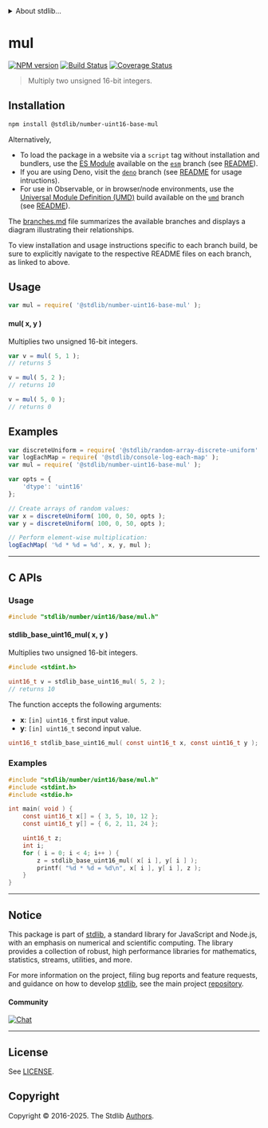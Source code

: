 <!--

@license Apache-2.0

Copyright (c) 2025 The Stdlib Authors.

Licensed under the Apache License, Version 2.0 (the "License");
you may not use this file except in compliance with the License.
You may obtain a copy of the License at

   http://www.apache.org/licenses/LICENSE-2.0

Unless required by applicable law or agreed to in writing, software
distributed under the License is distributed on an "AS IS" BASIS,
WITHOUT WARRANTIES OR CONDITIONS OF ANY KIND, either express or implied.
See the License for the specific language governing permissions and
limitations under the License.

-->


<details>
  <summary>
    About stdlib...
  </summary>
  <p>We believe in a future in which the web is a preferred environment for numerical computation. To help realize this future, we've built stdlib. stdlib is a standard library, with an emphasis on numerical and scientific computation, written in JavaScript (and C) for execution in browsers and in Node.js.</p>
  <p>The library is fully decomposable, being architected in such a way that you can swap out and mix and match APIs and functionality to cater to your exact preferences and use cases.</p>
  <p>When you use stdlib, you can be absolutely certain that you are using the most thorough, rigorous, well-written, studied, documented, tested, measured, and high-quality code out there.</p>
  <p>To join us in bringing numerical computing to the web, get started by checking us out on <a href="https://github.com/stdlib-js/stdlib">GitHub</a>, and please consider <a href="https://opencollective.com/stdlib">financially supporting stdlib</a>. We greatly appreciate your continued support!</p>
</details>

# mul

[![NPM version][npm-image]][npm-url] [![Build Status][test-image]][test-url] [![Coverage Status][coverage-image]][coverage-url] <!-- [![dependencies][dependencies-image]][dependencies-url] -->

> Multiply two unsigned 16-bit integers.

<!-- Section to include introductory text. Make sure to keep an empty line after the intro `section` element and another before the `/section` close. -->

<section class="intro">

</section>

<!-- /.intro -->

<!-- Package usage documentation. -->

<section class="installation">

## Installation

```bash
npm install @stdlib/number-uint16-base-mul
```

Alternatively,

-   To load the package in a website via a `script` tag without installation and bundlers, use the [ES Module][es-module] available on the [`esm`][esm-url] branch (see [README][esm-readme]).
-   If you are using Deno, visit the [`deno`][deno-url] branch (see [README][deno-readme] for usage intructions).
-   For use in Observable, or in browser/node environments, use the [Universal Module Definition (UMD)][umd] build available on the [`umd`][umd-url] branch (see [README][umd-readme]).

The [branches.md][branches-url] file summarizes the available branches and displays a diagram illustrating their relationships.

To view installation and usage instructions specific to each branch build, be sure to explicitly navigate to the respective README files on each branch, as linked to above.

</section>

<section class="usage">

## Usage

```javascript
var mul = require( '@stdlib/number-uint16-base-mul' );
```

#### mul( x, y )

Multiplies two unsigned 16-bit integers.

```javascript
var v = mul( 5, 1 );
// returns 5

v = mul( 5, 2 );
// returns 10

v = mul( 5, 0 );
// returns 0
```

</section>

<!-- /.usage -->

<!-- Package usage notes. Make sure to keep an empty line after the `section` element and another before the `/section` close. -->

<section class="notes">

</section>

<!-- /.notes -->

<!-- Package usage examples. -->

<section class="examples">

## Examples

<!-- eslint no-undef: "error" -->

```javascript
var discreteUniform = require( '@stdlib/random-array-discrete-uniform' );
var logEachMap = require( '@stdlib/console-log-each-map' );
var mul = require( '@stdlib/number-uint16-base-mul' );

var opts = {
    'dtype': 'uint16'
};

// Create arrays of random values:
var x = discreteUniform( 100, 0, 50, opts );
var y = discreteUniform( 100, 0, 50, opts );

// Perform element-wise multiplication:
logEachMap( '%d * %d = %d', x, y, mul );
```

</section>

<!-- /.examples -->

<!-- C interface documentation. -->

* * *

<section class="c">

## C APIs

<!-- Section to include introductory text. Make sure to keep an empty line after the intro `section` element and another before the `/section` close. -->

<section class="intro">

</section>

<!-- /.intro -->

<!-- C usage documentation. -->

<section class="usage">

### Usage

```c
#include "stdlib/number/uint16/base/mul.h"
```

#### stdlib_base_uint16_mul( x, y )

Multiplies two unsigned 16-bit integers.

```c
#include <stdint.h>

uint16_t v = stdlib_base_uint16_mul( 5, 2 );
// returns 10
```

The function accepts the following arguments:

-   **x**: `[in] uint16_t` first input value.
-   **y**: `[in] uint16_t` second input value.

```c
uint16_t stdlib_base_uint16_mul( const uint16_t x, const uint16_t y );
```

</section>

<!-- /.usage -->

<!-- C API usage notes. Make sure to keep an empty line after the `section` element and another before the `/section` close. -->

<section class="notes">

</section>

<!-- /.notes -->

<!-- C API usage examples. -->

<section class="examples">

### Examples

```c
#include "stdlib/number/uint16/base/mul.h"
#include <stdint.h>
#include <stdio.h>

int main( void ) {
    const uint16_t x[] = { 3, 5, 10, 12 };
    const uint16_t y[] = { 6, 2, 11, 24 };

    uint16_t z;
    int i;
    for ( i = 0; i < 4; i++ ) {
        z = stdlib_base_uint16_mul( x[ i ], y[ i ] );
        printf( "%d * %d = %d\n", x[ i ], y[ i ], z );
    }
}
```

</section>

<!-- /.examples -->

</section>

<!-- /.c -->

<!-- Section for related `stdlib` packages. Do not manually edit this section, as it is automatically populated. -->

<section class="related">

</section>

<!-- /.related -->

<!-- Section for all links. Make sure to keep an empty line after the `section` element and another before the `/section` close. -->


<section class="main-repo" >

* * *

## Notice

This package is part of [stdlib][stdlib], a standard library for JavaScript and Node.js, with an emphasis on numerical and scientific computing. The library provides a collection of robust, high performance libraries for mathematics, statistics, streams, utilities, and more.

For more information on the project, filing bug reports and feature requests, and guidance on how to develop [stdlib][stdlib], see the main project [repository][stdlib].

#### Community

[![Chat][chat-image]][chat-url]

---

## License

See [LICENSE][stdlib-license].


## Copyright

Copyright &copy; 2016-2025. The Stdlib [Authors][stdlib-authors].

</section>

<!-- /.stdlib -->

<!-- Section for all links. Make sure to keep an empty line after the `section` element and another before the `/section` close. -->

<section class="links">

[npm-image]: http://img.shields.io/npm/v/@stdlib/number-uint16-base-mul.svg
[npm-url]: https://npmjs.org/package/@stdlib/number-uint16-base-mul

[test-image]: https://github.com/stdlib-js/number-uint16-base-mul/actions/workflows/test.yml/badge.svg?branch=main
[test-url]: https://github.com/stdlib-js/number-uint16-base-mul/actions/workflows/test.yml?query=branch:main

[coverage-image]: https://img.shields.io/codecov/c/github/stdlib-js/number-uint16-base-mul/main.svg
[coverage-url]: https://codecov.io/github/stdlib-js/number-uint16-base-mul?branch=main

<!--

[dependencies-image]: https://img.shields.io/david/stdlib-js/number-uint16-base-mul.svg
[dependencies-url]: https://david-dm.org/stdlib-js/number-uint16-base-mul/main

-->

[chat-image]: https://img.shields.io/gitter/room/stdlib-js/stdlib.svg
[chat-url]: https://app.gitter.im/#/room/#stdlib-js_stdlib:gitter.im

[stdlib]: https://github.com/stdlib-js/stdlib

[stdlib-authors]: https://github.com/stdlib-js/stdlib/graphs/contributors

[umd]: https://github.com/umdjs/umd
[es-module]: https://developer.mozilla.org/en-US/docs/Web/JavaScript/Guide/Modules

[deno-url]: https://github.com/stdlib-js/number-uint16-base-mul/tree/deno
[deno-readme]: https://github.com/stdlib-js/number-uint16-base-mul/blob/deno/README.md
[umd-url]: https://github.com/stdlib-js/number-uint16-base-mul/tree/umd
[umd-readme]: https://github.com/stdlib-js/number-uint16-base-mul/blob/umd/README.md
[esm-url]: https://github.com/stdlib-js/number-uint16-base-mul/tree/esm
[esm-readme]: https://github.com/stdlib-js/number-uint16-base-mul/blob/esm/README.md
[branches-url]: https://github.com/stdlib-js/number-uint16-base-mul/blob/main/branches.md

[stdlib-license]: https://raw.githubusercontent.com/stdlib-js/number-uint16-base-mul/main/LICENSE

</section>

<!-- /.links -->
